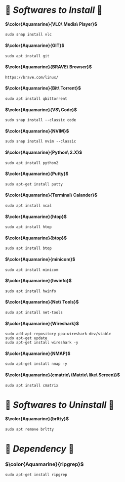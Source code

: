 # :smoking: **_Softwares to Install_** :smoking: #

#### $\color{Aquamarine}{VLC\ Media\ Player}$ ####
	sudo snap install vlc
#### $\color{Aquamarine}{GIT}$ ####
	sudo apt install git
#### $\color{Aquamarine}{BRAVE\ Browser}$ ####
	https://brave.com/linux/
#### $\color{Aquamarine}{Bit\ Torrent}$ ####
    sudo apt install qbittorrent
#### $\color{Aquamarine}{VS\ Code}$ ####
    sudo snap install --classic code
#### $\color{Aquamarine}{NVIM}$ ####
    sudo snap install nvim --classic
#### $\color{Aquamarine}{Python\ 2.X}$ ####
    sudo apt install python2
#### $\color{Aquamarine}{Putty}$ ####
    sudo apt-get install putty
#### $\color{Aquamarine}{Terminal\ Calander}$ ####
    sudo apt install ncal
#### $\color{Aquamarine}{htop}$ ####
    sudo apt install htop
#### $\color{Aquamarine}{btop}$ ####
    sudo apt install btop
#### $\color{Aquamarine}{minicom}$ ####
    sudo apt install minicom
#### $\color{Aquamarine}{hwinfo}$ ####
    sudo apt install hwinfo
#### $\color{Aquamarine}{Net\ Tools}$ ####
	sudo apt install net-tools
#### $\color{Aquamarine}{Wireshark}$ ####
    sudo add-apt-repository ppa:wireshark-dev/stable
    sudo apt-get update
    sudo apt-get install wireshark -y
#### $\color{Aquamarine}{NMAP}$ ####
	sudo apt-get install nmap -y
#### $\color{Aquamarine}{cmatrix\ (Matrix\ like\ Screen)}$ ####
    sudo apt install cmatrix

# :smoking: **_Softwares to Uninstall_** :smoking: #

#### $\color{Aquamarine}{brltty}$ ####
	sudo apt remove brltty



# :smoking: **_Dependency_** :smoking: #

### $\color{Aquamarine}{ripgrep}$ ###
	sudo apt-get install ripgrep
